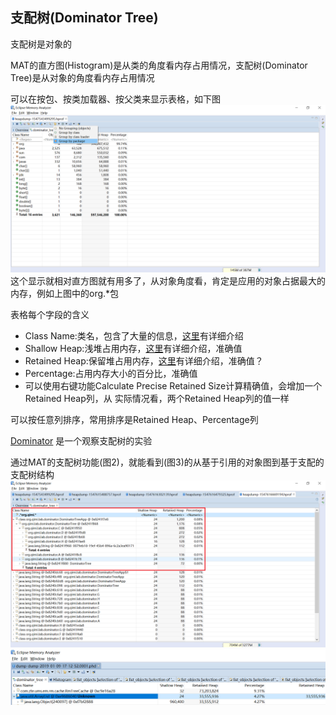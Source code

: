 ## 支配树(Dominator Tree)

支配树是对象的

MAT的直方图(Histogram)是从类的角度看内存占用情况，支配树(Dominator Tree)是从对象的角度看内存占用情况

可以在按包、按类加载器、按父类来显示表格，如下图
![Dominator Tree](./1.png)
这个显示就相对直方图就有用多了，从对象角度看，肯定是应用的对象占据最大的内存，例如上图中的org.*包

表格每个字段的含义
* Class Name:类名，包含了大量的信息，[这里](../README.md)有详细介绍
* Shallow Heap:浅堆占用内存，[这里](../../概念/README.md)有详细介绍，准确值
* Retained Heap:保留堆占用内存，[这里](../../概念/README.md)有详细介绍，准确值？
* Percentage:占用内存大小的百分比，准确值
* 可以使用右键功能Calculate Precise Retained Size计算精确值，会增加一个Retained Heap列，从
实际情况看，两个Retained Heap列的值一样

可以按任意列排序，常用排序是Retained Heap、Percentage列

[Dominator](https://github.com/wenger66/java-lab/tree/master/dominator) 是一个观察支配树的实验

通过MAT的支配树功能(图2)，就能看到(图3)的从基于引用的对象图到基于支配的支配树结构
![Dominator Tree](./2.png)
![Dominator Tree](../../概念/3.png)